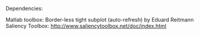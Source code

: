 Dependencies:

Matlab toolbox: Border-less tight subplot (auto-refresh) by Eduard Reitmann
Saliency Toolbox: http://www.saliencytoolbox.net/doc/index.html